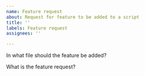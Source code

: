 ```yaml
---
name: Feature request
about: Request for feature to be added to a script
title: ''
labels: Feature request
assignees: ''

---
```


In what file should the feature be added?

What is the feature request?
